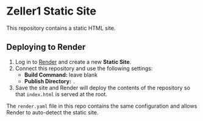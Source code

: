 # Zeller1 Static Site

This repository contains a static HTML site.

## Deploying to Render

1. Log in to [Render](https://render.com) and create a new **Static Site**.
2. Connect this repository and use the following settings:
   - **Build Command:** leave blank
   - **Publish Directory:** `.`
3. Save the site and Render will deploy the contents of the repository so that `index.html` is served at the root.

The `render.yaml` file in this repo contains the same configuration and allows Render to auto-detect the static site.
